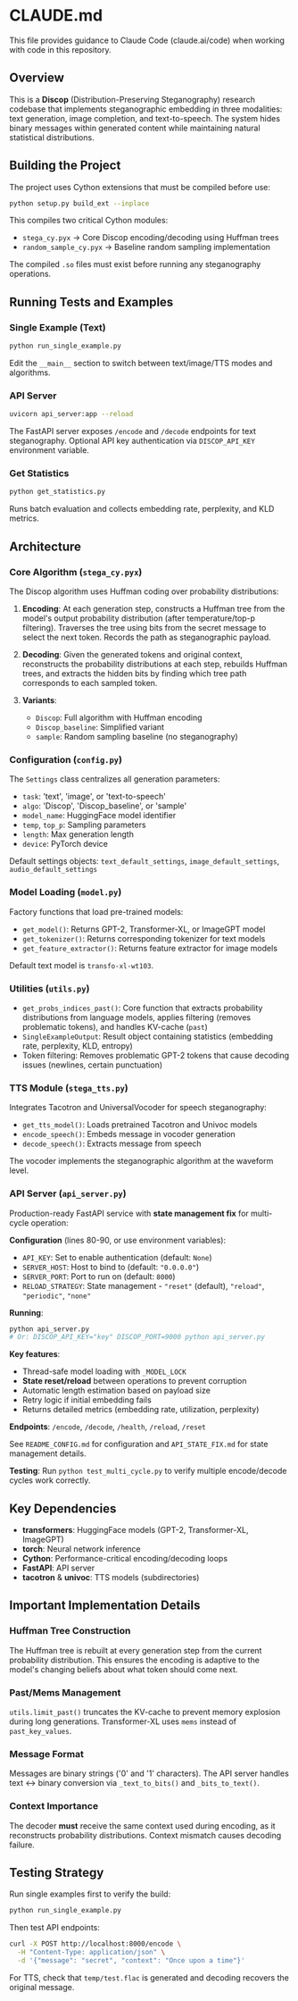 # CLAUDE.md

This file provides guidance to Claude Code (claude.ai/code) when working with code in this repository.

## Overview

This is a **Discop** (Distribution-Preserving Steganography) research codebase that implements steganographic embedding in three modalities: text generation, image completion, and text-to-speech. The system hides binary messages within generated content while maintaining natural statistical distributions.

## Building the Project

The project uses Cython extensions that must be compiled before use:

```bash
python setup.py build_ext --inplace
```

This compiles two critical Cython modules:
- `stega_cy.pyx` → Core Discop encoding/decoding using Huffman trees
- `random_sample_cy.pyx` → Baseline random sampling implementation

The compiled `.so` files must exist before running any steganography operations.

## Running Tests and Examples

### Single Example (Text)
```bash
python run_single_example.py
```

Edit the `__main__` section to switch between text/image/TTS modes and algorithms.

### API Server
```bash
uvicorn api_server:app --reload
```

The FastAPI server exposes `/encode` and `/decode` endpoints for text steganography. Optional API key authentication via `DISCOP_API_KEY` environment variable.

### Get Statistics
```bash
python get_statistics.py
```

Runs batch evaluation and collects embedding rate, perplexity, and KLD metrics.

## Architecture

### Core Algorithm (`stega_cy.pyx`)

The Discop algorithm uses Huffman coding over probability distributions:

1. **Encoding**: At each generation step, constructs a Huffman tree from the model's output probability distribution (after temperature/top-p filtering). Traverses the tree using bits from the secret message to select the next token. Records the path as steganographic payload.

2. **Decoding**: Given the generated tokens and original context, reconstructs the probability distributions at each step, rebuilds Huffman trees, and extracts the hidden bits by finding which tree path corresponds to each sampled token.

3. **Variants**:
   - `Discop`: Full algorithm with Huffman encoding
   - `Discop_baseline`: Simplified variant
   - `sample`: Random sampling baseline (no steganography)

### Configuration (`config.py`)

The `Settings` class centralizes all generation parameters:
- `task`: 'text', 'image', or 'text-to-speech'
- `algo`: 'Discop', 'Discop_baseline', or 'sample'
- `model_name`: HuggingFace model identifier
- `temp`, `top_p`: Sampling parameters
- `length`: Max generation length
- `device`: PyTorch device

Default settings objects: `text_default_settings`, `image_default_settings`, `audio_default_settings`

### Model Loading (`model.py`)

Factory functions that load pre-trained models:
- `get_model()`: Returns GPT-2, Transformer-XL, or ImageGPT model
- `get_tokenizer()`: Returns corresponding tokenizer for text models
- `get_feature_extractor()`: Returns feature extractor for image models

Default text model is `transfo-xl-wt103`.

### Utilities (`utils.py`)

- `get_probs_indices_past()`: Core function that extracts probability distributions from language models, applies filtering (removes problematic tokens), and handles KV-cache (`past`)
- `SingleExampleOutput`: Result object containing statistics (embedding rate, perplexity, KLD, entropy)
- Token filtering: Removes problematic GPT-2 tokens that cause decoding issues (newlines, certain punctuation)

### TTS Module (`stega_tts.py`)

Integrates Tacotron and UniversalVocoder for speech steganography:
- `get_tts_model()`: Loads pretrained Tacotron and Univoc models
- `encode_speech()`: Embeds message in vocoder generation
- `decode_speech()`: Extracts message from speech

The vocoder implements the steganographic algorithm at the waveform level.

### API Server (`api_server.py`)

Production-ready FastAPI service with **state management fix** for multi-cycle operation:

**Configuration** (lines 80-90, or use environment variables):
- `API_KEY`: Set to enable authentication (default: `None`)
- `SERVER_HOST`: Host to bind to (default: `"0.0.0.0"`)
- `SERVER_PORT`: Port to run on (default: `8000`)
- `RELOAD_STRATEGY`: State management - `"reset"` (default), `"reload"`, `"periodic"`, `"none"`

**Running**:
```bash
python api_server.py
# Or: DISCOP_API_KEY="key" DISCOP_PORT=9000 python api_server.py
```

**Key features**:
- Thread-safe model loading with `_MODEL_LOCK`
- **State reset/reload** between operations to prevent corruption
- Automatic length estimation based on payload size
- Retry logic if initial embedding fails
- Returns detailed metrics (embedding rate, utilization, perplexity)

**Endpoints**: `/encode`, `/decode`, `/health`, `/reload`, `/reset`

See `README_CONFIG.md` for configuration and `API_STATE_FIX.md` for state management details.

**Testing**: Run `python test_multi_cycle.py` to verify multiple encode/decode cycles work correctly.

## Key Dependencies

- **transformers**: HuggingFace models (GPT-2, Transformer-XL, ImageGPT)
- **torch**: Neural network inference
- **Cython**: Performance-critical encoding/decoding loops
- **FastAPI**: API server
- **tacotron** & **univoc**: TTS models (subdirectories)

## Important Implementation Details

### Huffman Tree Construction
The Huffman tree is rebuilt at every generation step from the current probability distribution. This ensures the encoding is adaptive to the model's changing beliefs about what token should come next.

### Past/Mems Management
`utils.limit_past()` truncates the KV-cache to prevent memory explosion during long generations. Transformer-XL uses `mems` instead of `past_key_values`.

### Message Format
Messages are binary strings ('0' and '1' characters). The API server handles text ↔ binary conversion via `_text_to_bits()` and `_bits_to_text()`.

### Context Importance
The decoder **must** receive the same context used during encoding, as it reconstructs probability distributions. Context mismatch causes decoding failure.

## Testing Strategy

Run single examples first to verify the build:
```bash
python run_single_example.py
```

Then test API endpoints:
```bash
curl -X POST http://localhost:8000/encode \
  -H "Content-Type: application/json" \
  -d '{"message": "secret", "context": "Once upon a time"}'
```

For TTS, check that `temp/test.flac` is generated and decoding recovers the original message.
